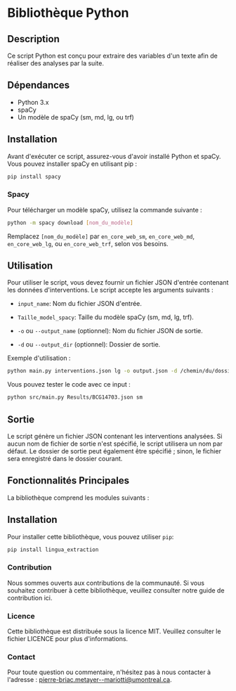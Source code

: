# Bibliothèque Python 

## Description

Ce script Python est conçu pour extraire des variables d'un texte afin de réaliser des analyses par la suite.

## Dépendances
- Python 3.x
- spaCy
- Un modèle de spaCy (sm, md, lg, ou trf)

## Installation

Avant d'exécuter ce script, assurez-vous d'avoir installé Python et spaCy. Vous pouvez installer spaCy en utilisant pip :

```bash
pip install spacy
```

### Spacy

Pour télécharger un modèle spaCy, utilisez la commande suivante :

```bash
python -m spacy download [nom_du_modèle]
```

Remplacez `[nom_du_modèle]` par `en_core_web_sm`, `en_core_web_md`, `en_core_web_lg`, ou `en_core_web_trf`, selon vos besoins.

## Utilisation

Pour utiliser le script, vous devez fournir un fichier JSON d'entrée contenant les données d'interventions. Le script accepte les arguments suivants :

- `input_name`: Nom du fichier JSON d'entrée.

- `Taille_model_spacy`: Taille du modèle spaCy (sm, md, lg, trf).

- `-o` ou `--output_name` (optionnel): Nom du fichier JSON de sortie.

- `-d` ou `--output_dir` (optionnel): Dossier de sortie.

Exemple d'utilisation :

```bash
python main.py interventions.json lg -o output.json -d /chemin/du/dossier
```

Vous pouvez tester le code avec ce input : 

```bash
python src/main.py Results/BCG14703.json sm
```

## Sortie

Le script génère un fichier JSON contenant les interventions analysées. Si aucun nom de fichier de sortie n'est spécifié, le script utilisera un nom par défaut. Le dossier de sortie peut également être spécifié ; sinon, le fichier sera enregistré dans le dossier courant.


## Fonctionnalités Principales

La bibliothèque comprend les modules suivants :

## Installation

Pour installer cette bibliothèque, vous pouvez utiliser `pip`:

```bash
pip install lingua_extraction
```

### Contribution
Nous sommes ouverts aux contributions de la communauté. Si vous souhaitez contribuer à cette bibliothèque, veuillez consulter notre guide de contribution ici.

### Licence
Cette bibliothèque est distribuée sous la licence MIT. Veuillez consulter le fichier LICENCE pour plus d'informations.

### Contact
Pour toute question ou commentaire, n'hésitez pas à nous contacter à l'adresse : pierre-briac.metayer--mariotti@umontreal.ca.

